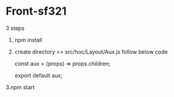 # Front-sf321
3 steps

1. npm install

2. create directory >> src/hoc/Layout/Aux.js follow below code

    const aux = (props) => props.children;

    export default aux;

3.npm start
